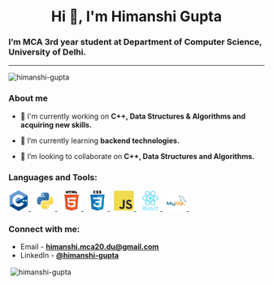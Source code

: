 <h1 align="center">Hi 👋, I'm Himanshi Gupta</h1>

### **I’m MCA 3rd year student at Department of Computer Science, University of Delhi.**
<hr>
<p align="left"> <img src="https://komarev.com/ghpvc/?username=himanshi-gupta&label=Profile%20views&color=0e75b6&style=flat" alt="himanshi-gupta" /> </p>

### **About me**
- 🔭 I'm currently working on **C++, Data Structures & Algorithms and acquiring new skills.**

- 🌱 I’m currently learning **backend technologies.**

- 👯 I’m looking to collaborate on **C++, Data Structures and Algorithms.**

### **Languages and Tools:**
<a href="https://www.w3schools.com/cpp/" target="_blank" rel="noreferrer"> <img src="https://raw.githubusercontent.com/devicons/devicon/master/icons/cplusplus/cplusplus-original.svg" alt="cplusplus" width="40" height="40"/> </a>&nbsp;
<a href="https://www.python.org" target="_blank" rel="noreferrer"> <img src="https://raw.githubusercontent.com/devicons/devicon/master/icons/python/python-original.svg" alt="python" width="40" height="40"/> </a>&nbsp;
<a href="https://www.w3.org/html/" target="_blank" rel="noreferrer"> <img src="https://raw.githubusercontent.com/devicons/devicon/master/icons/html5/html5-original-wordmark.svg" alt="html5" width="40" height="40"/> </a>&nbsp;
<a href="https://www.w3schools.com/css/" target="_blank" rel="noreferrer"> <img src="https://raw.githubusercontent.com/devicons/devicon/master/icons/css3/css3-original-wordmark.svg" alt="css3" width="40" height="40"/> </a> &nbsp;
<a href="https://developer.mozilla.org/en-US/docs/Web/JavaScript" target="_blank" rel="noreferrer"> <img src="https://raw.githubusercontent.com/devicons/devicon/master/icons/javascript/javascript-original.svg" alt="javascript" width="40" height="40"/> </a>&nbsp;
<a href="https://reactjs.org/" target="_blank" rel="noreferrer"> <img src="https://raw.githubusercontent.com/devicons/devicon/master/icons/react/react-original-wordmark.svg" alt="react" width="40" height="40"/> </a>&nbsp;
<a href="https://www.mysql.com/" target="_blank" rel="noreferrer"> <img src="https://raw.githubusercontent.com/devicons/devicon/master/icons/mysql/mysql-original-wordmark.svg" alt="mysql" width="40" height="40"/> </a>&nbsp; </p>

### **Connect with me:**
- Email - [**himanshi.mca20.du@gmail.com**](himanshi.mca20.du@gmail.com)
- LinkedIn - [**@himanshi-gupta**](https://www.linkedin.com/in/himanshi-gupta-b341531a4/)

<p align="left"> 
<p>&nbsp;<img align="center" src="https://github-readme-stats.vercel.app/api?username=himanshi-gupta&show_icons=true&locale=en" alt="himanshi-gupta" /></p>
